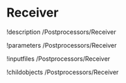 <!-- MOOSE Documentation Stub: Remove this when content is added. -->

# Receiver
!description /Postprocessors/Receiver

!parameters /Postprocessors/Receiver

!inputfiles /Postprocessors/Receiver

!childobjects /Postprocessors/Receiver
